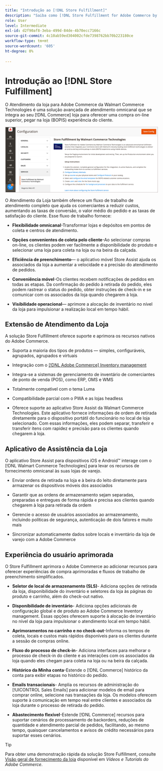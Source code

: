 ```yaml
---
title: "Introdução ao [!DNL Store Fulfillment]"
description: "Saiba como [!DNL Store Fulfillment for Adobe Commerce by Walmart Commerce Technologies] O oferece suporte para comprar online, retirar na loja (BOPIS) para clientes do. Use o dispositivo móvel Store Assist para simplificar o atendimento BOPIS e o processamento de pedidos para associados da loja e clientes do Commerce."
role: User
level: Intermediate
exl-id: d2f90af8-3eba-499d-84de-4b70ecc7166c
source-git-commit: 4c10ab59ed304002cfde7398762bb70b223180ce
workflow-type: tm+mt
source-wordcount: '605'
ht-degree: 0%

---
```


# Introdução ao [!DNL Store Fulfillment]

O Atendimento da loja para Adobe Commerce da Walmart Commerce Technologies é uma solução avançada de atendimento omnicanal que se integra ao seu [!DNL Commerce] loja para oferecer uma compra on-line superior, pegar na loja (BOPIS) experiência do cliente.

![Configuração do administrador do Adobe da solução de Atendimento da Loja](assets/store-fulfillment-admin-home.png)

O Atendimento da Loja também oferece um fluxo de trabalho de atendimento completo que ajuda os comerciantes a reduzir custos, aumentando as taxas de conversão, o valor médio do pedido e as taxas de satisfação do cliente. Esse fluxo de trabalho fornece:

* **Flexibilidade omnicanal**-Transformar lojas e depósitos em pontos de coleta e centros de atendimento.

* **Opções convenientes de coleta pelo cliente**-Ao selecionar compras on-line, os clientes podem ver facilmente a disponibilidade do produto e selecionar uma loja para coleta na loja ou na beira da calçada.

* **Eficiência de preenchimento**— o aplicativo móvel Store Assist ajuda os associados da loja a aumentar a velocidade e a precisão do atendimento de pedidos.

* **Conveniência móvel**-Os clientes recebem notificações de pedidos em todas as etapas. Da confirmação do pedido à retirada do pedido, eles podem rastrear o status do pedido, obter instruções de check-in e se comunicar com os associados da loja quando chegarem à loja.

* **Visibilidade operacional**— aprimore a alocação de inventário no nível da loja para impulsionar a realização local em tempo hábil.

## Extensão de Atendimento da Loja

A solução Store Fulfillment oferece suporte e aprimora os recursos nativos do Adobe Commerce.

* Suporta a maioria dos tipos de produtos — simples, configuráveis, agrupados, agrupados e virtuais

* Integração com o [[!DNL Adobe Commerce] Inventory management](https://docs.magento.com/user-guide/catalog/inventory-learn-more.html)

* Integra-se a sistemas de gerenciamento de inventário de comerciantes de ponto de venda (POS), como ERP, OMS e WMS

* Totalmente compatível com o tema Luma

* Compatibilidade parcial com o PWA e as lojas headless

* Oferece suporte ao aplicativo Store Assist da Walmart Commerce Technologies. Este aplicativo fornece informações de ordem de retirada diretamente para o dispositivo portátil do funcionário no local de loja selecionado. Com essas informações, eles podem separar, transferir e transferir itens com rapidez e precisão para os clientes quando chegarem à loja.

## Aplicativo de Assistência da Loja

O aplicativo Store Assist para dispositivos iOS e Android™ interage com o [!DNL Walmart Commerce Technologies] para levar os recursos de fornecimento omnicanal às suas lojas de varejo.

* Enviar ordens de retirada na loja e à beira do leito diretamente para armazenar os dispositivos móveis dos associados

* Garantir que as ordens de armazenamento sejam separadas, preparadas e entregues de forma rápida e precisa aos clientes quando chegarem à loja para retirada da ordem

* Gerencie o acesso de usuários associados ao armazenamento, incluindo políticas de segurança, autenticação de dois fatores e muito mais

* Sincronizar automaticamente dados sobre locais e inventário da loja de varejo com a Adobe Commerce

## Experiência do usuário aprimorada

O Store Fulfillment aprimora o Adobe Commerce ao adicionar recursos para oferecer experiências de compra aprimoradas e fluxos de trabalho de preenchimento simplificados.

* **Seletor de local de armazenamento (SLS)**- Adiciona opções de retirada da loja, disponibilidade do inventário e seletores da loja às páginas do produto e carrinho, além do check-out nativo.

* **Disponibilidade de inventário**- Adiciona opções adicionais de configuração global e de produto ao Adobe Commerce Inventory management. Essas opções oferecem suporte à alocação de inventário no nível da loja para impulsionar o atendimento local em tempo hábil.

* **Aprimoramentos no carrinho e no check-out**-Informa os tempos de coleta, locais e custos mais rápidos disponíveis para os clientes durante a sessão de compras online.

* **Fluxo do processo de check-in**- Adiciona interfaces para melhorar o processo de check-in do cliente e as interações com os associados da loja quando eles chegam para coleta na loja ou na beira da calçada.

* **Histórico da Minha conta**-Estende o [!DNL Commerce] histórico da conta para exibir etapas no histórico do pedido.

* **Emails transacionais**- Amplia os recursos de administração do [!UICONTROL Sales Emails] para adicionar modelos de email para comprar online, selecione nas transações da loja. Os modelos oferecem suporte à comunicação em tempo real entre clientes e associados da loja durante o processo de retirada do pedido.

* **Abastecimento flexível**-Estende [!DNL Commerce] recursos para suportar cenários de processamento de backorders, reduções de quantidade e atendimento parcial de pedidos, facilitando, ao mesmo tempo, quaisquer cancelamentos e avisos de crédito necessários para suportar esses cenários.

>[!TIP]
>
> Para obter uma demonstração rápida da solução Store Fulfillment, consulte [Visão geral de fornecimento da loja](https://experienceleague.adobe.com/docs/commerce-learn/tutorials/orders/store-fulfillment.html) disponível em _Vídeos e Tutorials do Adobe Commerce_.


